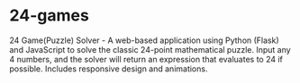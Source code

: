 # 24-games
24 Game(Puzzle) Solver - A web-based application using Python (Flask) and JavaScript to solve the classic 24-point mathematical puzzle. Input any 4 numbers, and the solver will return an expression that evaluates to 24 if possible. Includes responsive design and animations.
